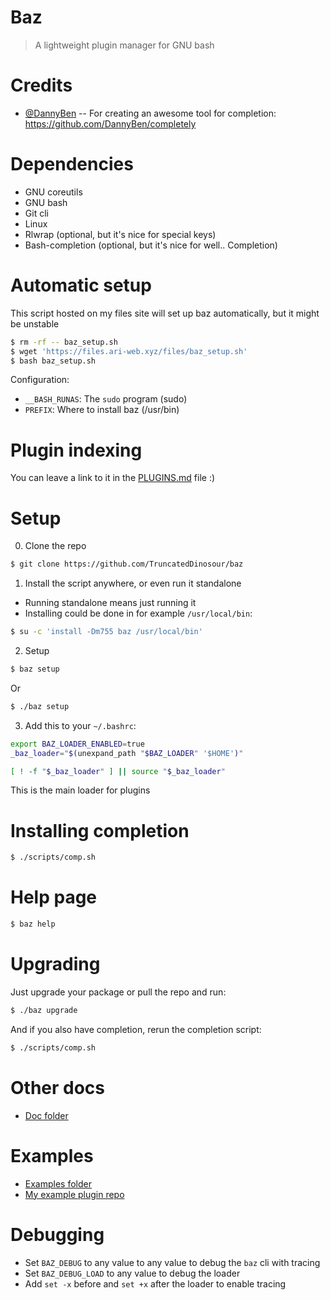 # Baz

> A lightweight plugin manager for GNU bash

# Credits

- [@DannyBen](https://github.com/DannyBen) -- For creating an awesome tool for completion: https://github.com/DannyBen/completely

# Dependencies

- GNU coreutils
- GNU bash
- Git cli
- Linux
- Rlwrap (optional, but it's nice for special keys)
- Bash-completion (optional, but it's nice for well.. Completion)

# Automatic setup

This script hosted on my files site will set up
baz automatically, but it might be unstable

```bash
$ rm -rf -- baz_setup.sh
$ wget 'https://files.ari-web.xyz/files/baz_setup.sh'
$ bash baz_setup.sh
```

Configuration:

- `__BASH_RUNAS`: The `sudo` program (sudo)
- `PREFIX`: Where to install baz (/usr/bin)

# Plugin indexing

You can leave a link to it in the [PLUGINS.md](/PLUGINS.md) file :)

# Setup

0. Clone the repo

```bash
$ git clone https://github.com/TruncatedDinosour/baz
```

1. Install the script anywhere, or even run it standalone

- Running standalone means just running it
- Installing could be done in for example `/usr/local/bin`:

```bash
$ su -c 'install -Dm755 baz /usr/local/bin'
```

2. Setup

```bash
$ baz setup
```

Or

```bash
$ ./baz setup
```

3. Add this to your `~/.bashrc`:

```bash
export BAZ_LOADER_ENABLED=true
_baz_loader="$(unexpand_path "$BAZ_LOADER" '$HOME')"

[ ! -f "$_baz_loader" ] || source "$_baz_loader"
```

This is the main loader for plugins

# Installing completion

```bash
$ ./scripts/comp.sh
```

# Help page

```bash
$ baz help
```

# Upgrading

Just upgrade your package or pull the repo
and run:

```bash
$ ./baz upgrade
```

And if you also have completion, rerun the completion
script:

```bash
$ ./scripts/comp.sh
```

# Other docs

- [Doc folder](/doc)

# Examples

- [Examples folder](/examples)
- [My example plugin repo](https://github.com/TruncatedDinosour/baz-example-plugin)

# Debugging

- Set `BAZ_DEBUG` to any value to any value to debug the `baz` cli with tracing
- Set `BAZ_DEBUG_LOAD` to any value to debug the loader
- Add `set -x` before and `set +x` after the loader to enable tracing
